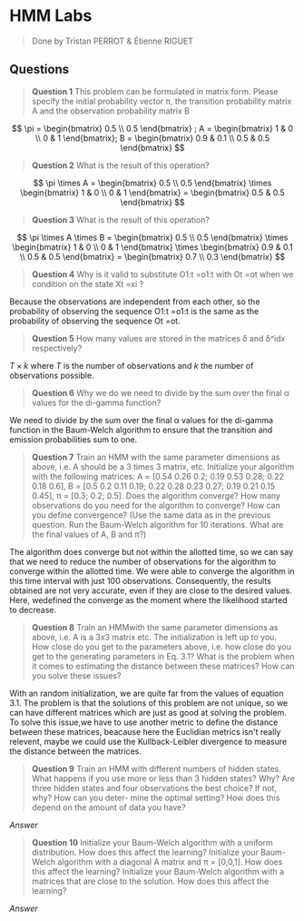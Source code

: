 # HMM Labs

> Done by Tristan PERROT & Étienne RIGUET

## Questions

> **Question 1** This problem can be formulated in matrix form. Please specify the initial probability vector π, the transition probability matrix A and the observation probability matrix B

$$
\pi = \begin{bmatrix} 0.5 \\ 0.5 \end{bmatrix} ;
A = \begin{bmatrix} 1 & 0 \\ 0 & 1 \end{bmatrix};
B = \begin{bmatrix} 0.9 & 0.1 \\ 0.5 & 0.5 \end{bmatrix}
$$

> **Question 2** What is the result of this operation?

$$
\pi \times A = \begin{bmatrix} 0.5 \\ 0.5 \end{bmatrix} \times \begin{bmatrix} 1 & 0 \\ 0 & 1 \end{bmatrix} = \begin{bmatrix} 0.5 & 0.5 \end{bmatrix}
$$

> **Question 3** What is the result of this operation?

$$
\pi \times A \times B = \begin{bmatrix} 0.5 \\ 0.5 \end{bmatrix} \times \begin{bmatrix} 1 & 0 \\ 0 & 1 \end{bmatrix} \times \begin{bmatrix} 0.9 & 0.1 \\ 0.5 & 0.5 \end{bmatrix} = \begin{bmatrix} 0.7 \\ 0.3 \end{bmatrix}
$$

> **Question 4** Why is it valid to substitute O1:t =o1:t with Ot =ot when we condition on the state Xt =xi ?

Because the observations are independent from each other, so the probability of observing the sequence O1:t =o1:t is the same as the probability of observing the sequence Ot =ot.

> **Question 5** How many values are stored in the matrices δ and δ^idx respectively?

$T \times k$ where $T$ is the number of observations and $k$ the number of observations possible.

> **Question 6** Why we do we need to divide by the sum over the final α values for the di-gamma function?

We need to divide by the sum over the final α values for the di-gamma function in the Baum-Welch algorithm to ensure that the transition and emission probabilities sum to one.

> **Question 7** Train an HMM with the same parameter dimensions as above, i.e. A should be a 3 times 3 matrix, etc. Initialize your algorithm with the following matrices: A = [0.54 0.26 0.2; 0.19 0.53 0.28; 0.22 0.18 0.6], B = [0.5 0.2 0.11 0.19; 0.22 0.28 0.23 0.27; 0.19 0.21 0.15 0.45], π = [0.3; 0.2; 0.5]. Does the algorithm converge? How many observations do you need for the algorithm to converge?
How can you define convergence? (Use the same data as in the previous question. Run the Baum-Welch algorithm for 10 iterations. What are the final values of A, B and π?)

The algorithm does converge but not within the allotted time, so we can say that we need to reduce the number of observations for the algorithm to converge within the allotted time. We were able to converge the algorithm in this time interval with just 100 observations. Consequently, the results obtained are not very accurate, even if they are close to the desired values. Here, wedefined the converge as the moment where the likelihood started to decrease.

> **Question 8** Train an HMMwith the same parameter dimensions as above, i.e. A is a 3x3 matrix etc. The initialization is left up to you.
> How close do you get to the parameters above, i.e. how close do you get to the generating parameters in Eq. 3.1? What is the problem when it comes to estimating the distance between these matrices? How can you solve these issues?

With an random initialization, we are quite far from the values of equation 3.1. The problem is that the solutions of this problem are not unique, so we can have different matrices which are just as good at solving the problem. To solve this issue,we have to use another metric to define the distance between these matrices, beacause here the Euclidian metrics isn't really relevent, maybe we could use the Kullback-Leibler divergence to measure the distance between the matrices.

> **Question 9** Train an HMM with different numbers of hidden states.
> What happens if you use more or less than 3 hidden states? Why? Are three hidden states and four observations the best choice? If not, why? How can you deter-
mine the optimal setting? How does this depend on the amount of data you have?

*Answer*

> **Question 10** Initialize your Baum-Welch algorithm with a uniform distribution. How does this affect the learning?
> Initialize your Baum-Welch algorithm with a diagonal A matrix and π = [0,0,1]. How does this affect the learning?
> Initialize your Baum-Welch algorithm with a matrices that are close to the solution. How does this affect the learning?

*Answer*
